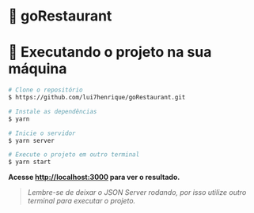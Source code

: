 # :pizza: goRestaurant
# :construction_worker: Executando o projeto na sua máquina 

```bash 
# Clone o repositório
$ https://github.com/lui7henrique/goRestaurant.git 
```

```bash 
# Instale as dependências
$ yarn
```

```bash 
# Inicie o servidor 
$ yarn server
```

```bash 
# Execute o projeto em outro terminal 
$ yarn start
```

**Acesse <http://localhost:3000> para ver o resultado.**
> _Lembre-se de deixar o JSON Server rodando, por isso utilize outro terminal para executar o projeto._
